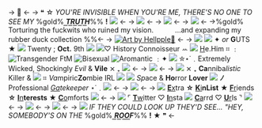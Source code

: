 -> 💫 <-
-> ❝ ☆ *YOU'RE INVISIBLE WHEN YOU'RE ME, THERE'S NO ONE TO SEE MY* %gold% ***T͟R͟U͟T͟H͟***%%  **!** ![](https://massacre.crd.co/assets/images/gallery07/a6ee0673.png?v=906dda92) <-
-> ![](https://files.catbox.moe/edm70e.png) <-
-> ![](https://files.catbox.moe/72wfxc.png) <-
-> ![](https://massacre.crd.co/assets/images/gallery07/d041228d.gif?v=906dda92) <-
->%gold% Torturing the fuckwits who ruined my vision.
‎ ‎ ‎ ‎ ‎ ‎ ‎ ‎ ‎ ‎ ‎ ...and expanding my rubber duck collection %%<-
-> [![Art by Hellpple🍎](https://files.catbox.moe/7j6nvj.png)](https://twitter.com/Hellpple_HZ/status/1683722023200251904) <-
-> ![](https://massacre.crd.co/assets/images/gallery07/7253542e.gif?v=906dda92) ![](https://files.catbox.moe/jmgcky.png) ✦ *or* **G**UTS ★ ![](https://massacre.crd.co/assets/images/gallery07/ea6c41cf.gif?v=906dda92) Twenty ; **Oct.** 9th ![](https://massacre.crd.co/assets/images/gallery07/d56374f4.gif?v=906dda92)
![](https://massacre.crd.co/assets/images/gallery07/44cdaeba.gif?v=906dda92)♡ History Connoisseur ꕀ ![](https://massacre.crd.co/assets/images/gallery07/652698bc.gif?v=906dda92) [H](https://pronouns.cc/@Cannibal)e.Him  ⌗ ﹕![Transgender FtM](https://f2.toyhou.se/file/f2-toyhou-se/images/22462976_bnJBzlfCUwdl2gz.png?1623251708) ![Bisexual](https://f2.toyhou.se/file/f2-toyhou-se/images/22459674_bkn0ph3oiADvykk.png?1623251719) ![Aromantic](https://f2.toyhou.se/file/f2-toyhou-se/images/22462746_Ex3zGlF5M0PQXak.png?1623251728) ﹕✦
![](https://massacre.crd.co/assets/images/gallery07/0d5820b6.gif?v=906dda92) ✮⋆˙﹒Extremely Wicked, Shockingly *Evil* & **Vile** ⨯ ₊ ![](https://massacre.crd.co/assets/images/gallery03/d5c831fb.gif?v=906dda92) <-
-> ![](https://files.catbox.moe/7yzxlq.png) <-
-> ![](https://massacre.crd.co/assets/images/gallery07/4f112324.gif?v=906dda92) ⨯ ₊ **Ca**nniba*listic* Killer & ![](https://massacre.crd.co/assets/images/gallery07/f369d546.gif?v=906dda92) ⌗ *Va*mpiric**Zo**mbie IRL ![](https://massacre.crd.co/assets/images/gallery07/891f7b5e.gif?v=906dda92)
![](https://massacre.crd.co/assets/images/gallery07/a0c79088.gif?v=906dda92) *Sp*ace & **Ho**rror **Lover** ![](https://massacre.crd.co/assets/images/gallery07/9e4d36ed.gif?v=906dda92) ***ﾉ*** Professional *[Ga](https://rentry.co/-gatekeeper)tekeeper* ⋆˙﹒![](https://massacre.crd.co/assets/images/gallery07/7046a810.png?v=906dda92) <-
-> ![](https://files.catbox.moe/1f8o0m.png) <-
-> ![](https://massacre.crd.co/assets/images/gallery07/3a187920.gif?v=906dda92) [**E**x](https://rentry.co/-violent)tra **☆** [**K**i](https://rentry.co/-kin)**nList** **★** [**F**r](https://rentry.co/-hamon)iends **☆** [**I**n](https://rentry.co/-carcass)**terests** **★** [**C**o](https://rentry.co/-stabbing)mforts ![](https://massacre.crd.co/assets/images/gallery07/4c8289c8.gif?v=906dda92) <-
-> ![](https://massacre.crd.co/assets/images/gallery07/f0992ded.gif?v=906dda92) ⌜ [**T**w](https://twitter.com/konodiavoloda)itter ♡ [**I**n](https://www.instagram.com/diavoloification/)sta ![](https://massacre.crd.co/assets/images/gallery07/0d5820b6.gif?v=906dda92) [**C**a](https://pissking.carrd.co/)rrd ♡ [**U**r](https://rentry.co/Basement)ls ⌝ ![](https://massacre.crd.co/assets/images/gallery07/cfb5ae0c.gif?v=906dda92) <-
-> ![](https://files.catbox.moe/jzkrnz.png) <-
-> ![](https://files.catbox.moe/edm70e.png) <-
-> ![](https://massacre.crd.co/assets/images/gallery07/3a187920.gif?v=906dda92) *IF THEY COULD LOOK UP THEY'D SEE... "HEY, SOMEBODY'S ON THE* %gold% ***R͟O͟O͟F͟***%% **!** ★ ❞ <-